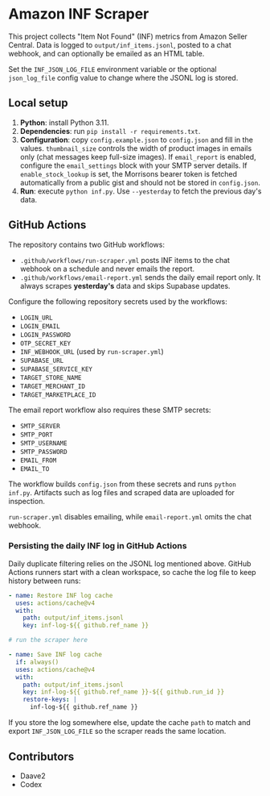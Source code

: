 # Amazon INF Scraper

This project collects "Item Not Found" (INF) metrics from Amazon Seller Central. Data is logged to `output/inf_items.jsonl`, posted to a chat webhook, and can optionally be emailed as an HTML table.

Set the `INF_JSON_LOG_FILE` environment variable or the optional `json_log_file` config value to change where the JSONL log is stored.

## Local setup

1. **Python**: install Python 3.11.
2. **Dependencies**: run `pip install -r requirements.txt`.
3. **Configuration**: copy `config.example.json` to `config.json` and fill in
   the values. `thumbnail_size` controls the width of product images in
   emails only (chat messages keep full-size images). If `email_report`
   is enabled, configure the `email_settings` block with your SMTP server
   details. If `enable_stock_lookup` is set, the Morrisons bearer token is
   fetched automatically from a public gist and should not be stored in
   `config.json`.
4. **Run**: execute `python inf.py`. Use `--yesterday` to fetch the previous day's data.

## GitHub Actions

The repository contains two GitHub workflows:

- `.github/workflows/run-scraper.yml` posts INF items to the chat webhook on a schedule and never emails the report.
- `.github/workflows/email-report.yml` sends the daily email report only. It
  always scrapes **yesterday's** data and skips Supabase updates.

Configure the following repository secrets used by the workflows:

- `LOGIN_URL`
- `LOGIN_EMAIL`
- `LOGIN_PASSWORD`
- `OTP_SECRET_KEY`
- `INF_WEBHOOK_URL` (used by `run-scraper.yml`)
- `SUPABASE_URL`
- `SUPABASE_SERVICE_KEY`
- `TARGET_STORE_NAME`
- `TARGET_MERCHANT_ID`
- `TARGET_MARKETPLACE_ID`

The email report workflow also requires these SMTP secrets:

- `SMTP_SERVER`
- `SMTP_PORT`
- `SMTP_USERNAME`
- `SMTP_PASSWORD`
- `EMAIL_FROM`
- `EMAIL_TO`

The workflow builds `config.json` from these secrets and runs `python inf.py`. Artifacts such as log files and scraped data are uploaded for inspection.

`run-scraper.yml` disables emailing, while `email-report.yml` omits the chat webhook.

### Persisting the daily INF log in GitHub Actions

Daily duplicate filtering relies on the JSONL log mentioned above. GitHub Actions runners start with a clean workspace, so cache the log file to keep history between runs:

```yaml
- name: Restore INF log cache
  uses: actions/cache@v4
  with:
    path: output/inf_items.jsonl
    key: inf-log-${{ github.ref_name }}

# run the scraper here

- name: Save INF log cache
  if: always()
  uses: actions/cache@v4
  with:
    path: output/inf_items.jsonl
    key: inf-log-${{ github.ref_name }}-${{ github.run_id }}
    restore-keys: |
      inf-log-${{ github.ref_name }}
```

If you store the log somewhere else, update the cache `path` to match and export `INF_JSON_LOG_FILE` so the scraper reads the same location.



## Contributors

- Daave2
- Codex
